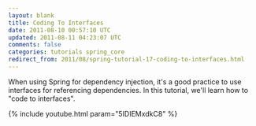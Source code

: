 ```yaml
---
layout: blank
title: Coding To Interfaces
date: 2011-08-10 00:57:10 UTC
updated: 2011-08-11 04:23:07 UTC
comments: false
categories: tutorials spring_core
redirect_from: 2011/08/spring-tutorial-17-coding-to-interfaces.html
---
```


When using Spring for dependency injection, it's a good practice to use interfaces for referencing dependencies. In this tutorial, we'll learn how to "code to interfaces".

{% include youtube.html param="5IDIEMxdkC8" %}
